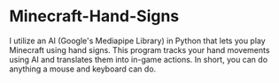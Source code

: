 # Minecraft-Hand-Signs
I utilize an AI (Google's Mediapipe Library) in Python that lets you play Minecraft using hand signs. This program tracks your hand movements using AI and translates them into in-game actions. In short, you can do anything a mouse and keyboard can do. 
